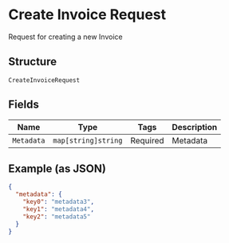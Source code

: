 
# Create Invoice Request

Request for creating a new Invoice

## Structure

`CreateInvoiceRequest`

## Fields

| Name | Type | Tags | Description |
|  --- | --- | --- | --- |
| `Metadata` | `map[string]string` | Required | Metadata |

## Example (as JSON)

```json
{
  "metadata": {
    "key0": "metadata3",
    "key1": "metadata4",
    "key2": "metadata5"
  }
}
```

